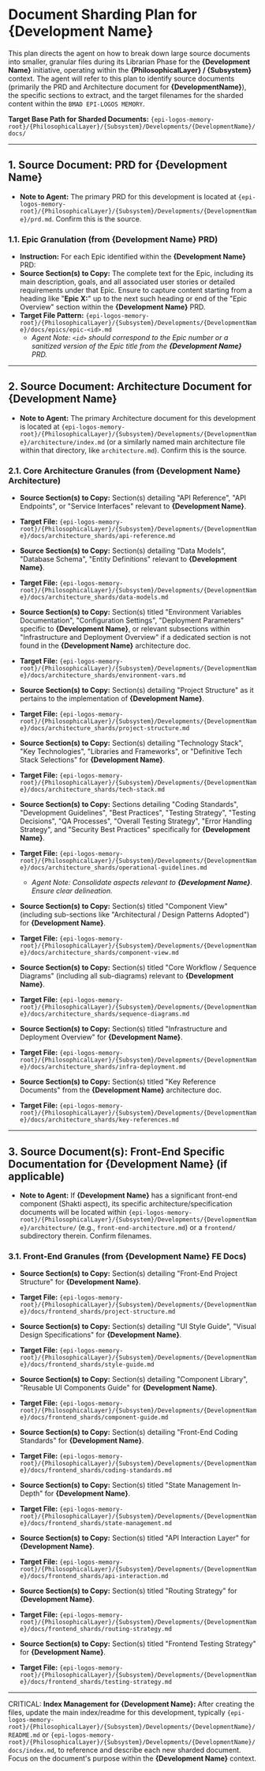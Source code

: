 # Document Sharding Plan for {Development Name}

This plan directs the agent on how to break down large source documents into smaller, granular files during its Librarian Phase for the **{Development Name}** initiative, operating within the **{PhilosophicalLayer} / {Subsystem}** context. The agent will refer to this plan to identify source documents (primarily the PRD and Architecture document for **{DevelopmentName}**), the specific sections to extract, and the target filenames for the sharded content within the `BMAD EPI-LOGOS MEMORY`.

**Target Base Path for Sharded Documents:** `{epi-logos-memory-root}/{PhilosophicalLayer}/{Subsystem}/Developments/{DevelopmentName}/docs/`

---

## 1. Source Document: PRD for {Development Name}

- **Note to Agent:** The primary PRD for this development is located at `{epi-logos-memory-root}/{PhilosophicalLayer}/{Subsystem}/Developments/{DevelopmentName}/prd.md`. Confirm this is the source.

### 1.1. Epic Granulation (from {Development Name} PRD)

- **Instruction:** For each Epic identified within the **{Development Name}** PRD:
- **Source Section(s) to Copy:** The complete text for the Epic, including its main description, goals, and all associated user stories or detailed requirements under that Epic. Ensure to capture content starting from a heading like "**Epic X:**" up to the next such heading or end of the "Epic Overview" section within the **{Development Name}** PRD.
- **Target File Pattern:** `{epi-logos-memory-root}/{PhilosophicalLayer}/{Subsystem}/Developments/{DevelopmentName}/docs/epics/epic-<id>.md`
  - _Agent Note: `<id>` should correspond to the Epic number or a sanitized version of the Epic title from the **{Development Name}** PRD._

---

## 2. Source Document: Architecture Document for {Development Name}

- **Note to Agent:** The primary Architecture document for this development is located at `{epi-logos-memory-root}/{PhilosophicalLayer}/{Subsystem}/Developments/{DevelopmentName}/architecture/index.md` (or a similarly named main architecture file within that directory, like `architecture.md`). Confirm this is the source.

### 2.1. Core Architecture Granules (from {Development Name} Architecture)

- **Source Section(s) to Copy:** Section(s) detailing "API Reference", "API Endpoints", or "Service Interfaces" relevant to **{Development Name}**.
- **Target File:** `{epi-logos-memory-root}/{PhilosophicalLayer}/{Subsystem}/Developments/{DevelopmentName}/docs/architecture_shards/api-reference.md`

- **Source Section(s) to Copy:** Section(s) detailing "Data Models", "Database Schema", "Entity Definitions" relevant to **{Development Name}**.
- **Target File:** `{epi-logos-memory-root}/{PhilosophicalLayer}/{Subsystem}/Developments/{DevelopmentName}/docs/architecture_shards/data-models.md`

- **Source Section(s) to Copy:** Section(s) titled "Environment Variables Documentation", "Configuration Settings", "Deployment Parameters" specific to **{Development Name}**, or relevant subsections within "Infrastructure and Deployment Overview" if a dedicated section is not found in the **{Development Name}** architecture doc.
- **Target File:** `{epi-logos-memory-root}/{PhilosophicalLayer}/{Subsystem}/Developments/{DevelopmentName}/docs/architecture_shards/environment-vars.md`

- **Source Section(s) to Copy:** Section(s) detailing "Project Structure" as it pertains to the implementation of **{Development Name}**.
- **Target File:** `{epi-logos-memory-root}/{PhilosophicalLayer}/{Subsystem}/Developments/{DevelopmentName}/docs/architecture_shards/project-structure.md`

- **Source Section(s) to Copy:** Section(s) detailing "Technology Stack", "Key Technologies", "Libraries and Frameworks", or "Definitive Tech Stack Selections" for **{Development Name}**.
- **Target File:** `{epi-logos-memory-root}/{PhilosophicalLayer}/{Subsystem}/Developments/{DevelopmentName}/docs/architecture_shards/tech-stack.md`

- **Source Section(s) to Copy:** Sections detailing "Coding Standards", "Development Guidelines", "Best Practices", "Testing Strategy", "Testing Decisions", "QA Processes", "Overall Testing Strategy", "Error Handling Strategy", and "Security Best Practices" specifically for **{Development Name}**.
- **Target File:** `{epi-logos-memory-root}/{PhilosophicalLayer}/{Subsystem}/Developments/{DevelopmentName}/docs/architecture_shards/operational-guidelines.md`
  - _Agent Note: Consolidate aspects relevant to **{Development Name}**. Ensure clear delineation._

- **Source Section(s) to Copy:** Section(s) titled "Component View" (including sub-sections like "Architectural / Design Patterns Adopted") for **{Development Name}**.
- **Target File:** `{epi-logos-memory-root}/{PhilosophicalLayer}/{Subsystem}/Developments/{DevelopmentName}/docs/architecture_shards/component-view.md`

- **Source Section(s) to Copy:** Section(s) titled "Core Workflow / Sequence Diagrams" (including all sub-diagrams) relevant to **{Development Name}**.
- **Target File:** `{epi-logos-memory-root}/{PhilosophicalLayer}/{Subsystem}/Developments/{DevelopmentName}/docs/architecture_shards/sequence-diagrams.md`

- **Source Section(s) to Copy:** Section(s) titled "Infrastructure and Deployment Overview" for **{Development Name}**.
- **Target File:** `{epi-logos-memory-root}/{PhilosophicalLayer}/{Subsystem}/Developments/{DevelopmentName}/docs/architecture_shards/infra-deployment.md`

- **Source Section(s) to Copy:** Section(s) titled "Key Reference Documents" from the **{Development Name}** architecture doc.
- **Target File:** `{epi-logos-memory-root}/{PhilosophicalLayer}/{Subsystem}/Developments/{DevelopmentName}/docs/architecture_shards/key-references.md`

---

## 3. Source Document(s): Front-End Specific Documentation for {Development Name} (if applicable)

- **Note to Agent:** If **{Development Name}** has a significant front-end component (Shakti aspect), its specific architecture/specification documents will be located within `{epi-logos-memory-root}/{PhilosophicalLayer}/{Subsystem}/Developments/{DevelopmentName}/architecture/` (e.g., `front-end-architecture.md`) or a `frontend/` subdirectory therein. Confirm filenames.

### 3.1. Front-End Granules (from {Development Name} FE Docs)

- **Source Section(s) to Copy:** Section(s) detailing "Front-End Project Structure" for **{Development Name}**.
- **Target File:** `{epi-logos-memory-root}/{PhilosophicalLayer}/{Subsystem}/Developments/{DevelopmentName}/docs/frontend_shards/project-structure.md`

- **Source Section(s) to Copy:** Section(s) detailing "UI Style Guide", "Visual Design Specifications" for **{Development Name}**.
- **Target File:** `{epi-logos-memory-root}/{PhilosophicalLayer}/{Subsystem}/Developments/{DevelopmentName}/docs/frontend_shards/style-guide.md`

- **Source Section(s) to Copy:** Section(s) detailing "Component Library", "Reusable UI Components Guide" for **{Development Name}**.
- **Target File:** `{epi-logos-memory-root}/{PhilosophicalLayer}/{Subsystem}/Developments/{DevelopmentName}/docs/frontend_shards/component-guide.md`

- **Source Section(s) to Copy:** Section(s) detailing "Front-End Coding Standards" for **{Development Name}**.
- **Target File:** `{epi-logos-memory-root}/{PhilosophicalLayer}/{Subsystem}/Developments/{DevelopmentName}/docs/frontend_shards/coding-standards.md`

- **Source Section(s) to Copy:** Section(s) titled "State Management In-Depth" for **{Development Name}**.
- **Target File:** `{epi-logos-memory-root}/{PhilosophicalLayer}/{Subsystem}/Developments/{DevelopmentName}/docs/frontend_shards/state-management.md`

- **Source Section(s) to Copy:** Section(s) titled "API Interaction Layer" for **{Development Name}**.
- **Target File:** `{epi-logos-memory-root}/{PhilosophicalLayer}/{Subsystem}/Developments/{DevelopmentName}/docs/frontend_shards/api-interaction.md`

- **Source Section(s) to Copy:** Section(s) titled "Routing Strategy" for **{Development Name}**.
- **Target File:** `{epi-logos-memory-root}/{PhilosophicalLayer}/{Subsystem}/Developments/{DevelopmentName}/docs/frontend_shards/routing-strategy.md`

- **Source Section(s) to Copy:** Section(s) titled "Frontend Testing Strategy" for **{Development Name}**.
- **Target File:** `{epi-logos-memory-root}/{PhilosophicalLayer}/{Subsystem}/Developments/{DevelopmentName}/docs/frontend_shards/testing-strategy.md`

---

CRITICAL: **Index Management for {Development Name}:** After creating the files, update the main index/readme for this development, typically `{epi-logos-memory-root}/{PhilosophicalLayer}/{Subsystem}/Developments/{DevelopmentName}/README.md` or `{epi-logos-memory-root}/{PhilosophicalLayer}/{Subsystem}/Developments/{DevelopmentName}/docs/index.md`, to reference and describe each new sharded document. Focus on the document's purpose within the **{Development Name}** context.
